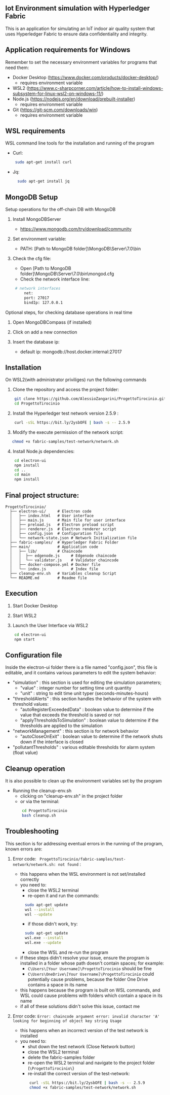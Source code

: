 ## Iot Environment simulation with Hyperledger Fabric
This is an application for simulating an IoT indoor air quality system that uses Hyperledger Fabric to ensure data confidentiality and integrity.
## Application requirements for Windows
Remember to set the necessary environment variables for programs that need them:
- Docker Desktop (https://www.docker.com/products/docker-desktop/)
    - requires environment variable
- WSL2 (https://www.c-sharpcorner.com/article/how-to-install-windows-subsystem-for-linux-wsl2-on-windows-11/)
- Node.js (https://nodejs.org/en/download/prebuilt-installer)
    - requires environment variable
- Git (https://git-scm.com/downloads/win)
    - requires environment variable

## WSL requirements
WSL command line tools for the installation and running of the program
- Curl: 
   ```bash
    sudo apt-get install curl
    ```
- Jq:
   ```bash
     sudo apt-get install jq
   ```

## MongoDB Setup
Setup operations for the off-chain DB with MongoDB

1. Install MongoDBServer 
   - https://www.mongodb.com/try/download/community

2. Set environment variable:
   - PATH: [Path to MongoDB folder]\MongoDB\Server\7.0\bin

3. Check the cfg file:
   - Open [Path to MongoDB folder]\MongoDB\Server\7.0\bin\mongod.cfg 
   - Check the network interface line:
   ```bash
    # network interfaces
        net:
        port: 27017
        bindIp: 127.0.0.1
    ```
            
Optional steps, for checking database operations in real time

1. Open MongoDBCompass (if installed)

2. Click on add a new connection

3. Insert the database ip:
   - default ip: mongodb://host.docker.internal:27017

## Installation
On WSL2(with administrator priviliges) run the following commands

1. Clone the repository and access the project folder:
```bash
    git clone https://github.com/AlessioZangarini/ProgettoTirocinio.git
    cd ProgettoTirocinio
```
2. Install the Hyperledger test network version 2.5.9 :
```bash
    curl -sSL https://bit.ly/2ysbOFE | bash -s -- 2.5.9
```

3. Modify the execute permission of the network script:
```bash
   chmod +x fabric-samples/test-network/network.sh
```
4. Install Node.js dependencies:
```bash
    cd electron-ui
    npm install
    cd ..
    cd main
    npm install
```
## Final project structure:
```
ProgettoTirocinio/
  ├── electron-ui/     # Electron code
  │   ├── index.html   # User interface
  │   ├── main.js      # Main file for user interface
  │   ├── preload.js   # Electron preload script
  │   ├── renderer.js  # Electron renderer script
  │   ├── config.json  # Configuration file
  │   └── network-state.json # Network Initialization file
  ├── fabric-samples/  # Hyperledger Fabric Folder
  ├── main/            # Application code
  │   ├── lib/         # Chaincode 
  │   │  ├── edgenode.js     # Edgenode chaincode
  │   │  └── validator.js    # Validator chaincode
  │   ├── docker-compose.yml # Docker file
  │   └── index.js           # Index file
  ├── cleanup-env.sh   # Variables cleanup Script
  └── README.md        # Readme file
```
## Execution

1. Start Docker Desktop

2. Start WSL2

3. Launch the User Interface via WSL2
```bash
    cd electron-ui
    npm start
```

## Configuration file
Inside the electron-ui folder there is a file named "config.json", this file is editable, and it contains various parameters to edit the system behavior:
- "simulation" : this section is used for editing the simulation parameters; 
    - "value" : integer number for setting time unit quantity
    - "unit" : string to edit time unit typer (seconds-minutes-hours)
- "thresholdAlerts" : this section handles the behavior of the system with threshold values:
    - "autoRegisterExceededData" : boolean value to determine if the value that exceeds the threshold is saved or not
    - "applyThresholdsToSimulation" : boolean value to determine if the thresholds are applied to the simulation
- "networkManagement" : this section is for network behavior
    - "autoCloseOnExit" : boolean value to determine if the network shuts down if the interface is closed
- "pollutantThresholds" : various editable thresholds for alarm system (float value)

## Cleanup operation
It is also possible to clean up the environment variables set by the program
- Running the cleanup-env.sh
    - clicking on "cleanup-env.sh" in the project folder
    - or via the terminal:
    ```bash
        cd ProgettoTirocinio
        bash cleanup.sh
    ```

## Troubleshooting
This section is for addressing eventual errors in the running of the program, known errors are:

1. Error code:  ``` ProgettoTirocinio/fabric-samples/test-network/network.sh: not found``` :
    - this happens when the WSL environment is not set/installed correctly
    - you need to:
        - close the WSL2 terminal 
        - re-open it and run the commands:    
        ```bash
          sudo apt-get update
          wsl --install
          wsl --update
        ```
        - if those didn't work, try:
        ```bash
          sudo apt-get update
          wsl.exe --install
          wsl.exe --update
        ```
        - close the WSL and re-run the program
    - if these steps didn't resolve your issue, ensure the program is installed in a folder whose path doesn't contain spaces; for example:
        - ```C\Users\[Your Username]\ProgettoTirocinio``` should be fine
        - ```C\Users\OneDrive\[Your Username]\ProgettoTirocinio``` could potentially cause problems, because the folder One Drive contains a space in its name
    - this happens because the program is built on WSL commands, and WSL could cause problems with folders which contain a space in its name
    - if all of these solutions didn't solve this issue, contact me

2. Error code: ```Error: chaincode argument error: invalid character 'A' looking for beginning of object key string Usage```
    - this happens when an incorrect version of the test network is installed
    - you need to:
        - shut down the test network (Close Network button)
        - close the WSL2 terminal 
        - delete the fabric-samples folder
        - re-open the WSL2 terminal and navigate to the project folder (```\ProgettoTirocinio\```)
        - re-install the correct version of the test-network:
        ```bash 
            curl -sSL https://bit.ly/2ysbOFE | bash -s -- 2.5.9
            chmod +x fabric-samples/test-network/network.sh
        ```